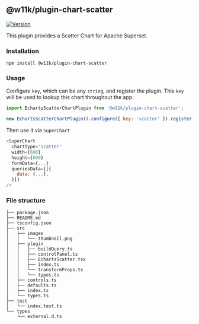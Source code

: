 ## @w11k/plugin-chart-scatter

[![Version](https://img.shields.io/npm/v/@w11k/plugin-chart-scatter.svg?style=flat-square)](https://www.npmjs.com/package/@w11k/plugin-chart-scatter)

This plugin provides a Scatter Chart for Apache Superset.

### Installation

`npm install @w11k/plugin-chart-scatter`

### Usage

Configure `key`, which can be any `string`, and register the plugin. This `key` will be used to
lookup this chart throughout the app.

```js
import EchartsScatterChartPlugin from '@w11k/plugin-chart-scatter';

new EchartsScatterChartPlugin().configure({ key: 'scatter' }).register();
```

Then use it via `SuperChart`

```js
<SuperChart
  chartType="scatter"
  width={600}
  height={600}
  formData={...}
  queriesData={[{
    data: {...},
  }]}
/>
```

### File structure

```
├── package.json
├── README.md
├── tsconfig.json
├── src
│   ├── images
│   │   └── thumbnail.png
│   ├── plugin
│   │   ├── buildQuery.ts
│   │   ├── controlPanel.ts
│   │   ├── EchartsScatter.tsx
│   │   ├── index.ts
│   │   └── transformProps.ts
│   │   └── types.ts
│   ├── controls.ts
│   ├── defaults.ts
│   ├── index.ts
│   └── types.ts
├── test
│   └── index.test.ts
└── types
    └── external.d.ts
```

